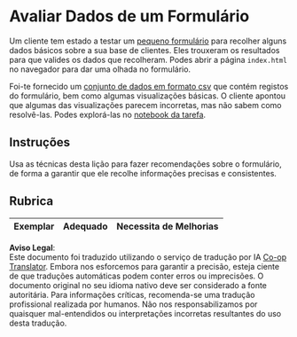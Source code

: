 <!--
CO_OP_TRANSLATOR_METADATA:
{
  "original_hash": "f9d5a7275e046223fa6474477674b810",
  "translation_date": "2025-08-24T21:01:53+00:00",
  "source_file": "2-Working-With-Data/08-data-preparation/assignment.md",
  "language_code": "pt"
}
-->
# Avaliar Dados de um Formulário

Um cliente tem estado a testar um [pequeno formulário](../../../../2-Working-With-Data/08-data-preparation/index.html) para recolher alguns dados básicos sobre a sua base de clientes. Eles trouxeram os resultados para que valides os dados que recolheram. Podes abrir a página `index.html` no navegador para dar uma olhada no formulário.

Foi-te fornecido um [conjunto de dados em formato csv](../../../../data/form.csv) que contém registos do formulário, bem como algumas visualizações básicas. O cliente apontou que algumas das visualizações parecem incorretas, mas não sabem como resolvê-las. Podes explorá-las no [notebook da tarefa](../../../../2-Working-With-Data/08-data-preparation/assignment.ipynb).

## Instruções

Usa as técnicas desta lição para fazer recomendações sobre o formulário, de forma a garantir que ele recolhe informações precisas e consistentes.

## Rubrica

Exemplar | Adequado | Necessita de Melhorias
--- | --- | ---

**Aviso Legal**:  
Este documento foi traduzido utilizando o serviço de tradução por IA [Co-op Translator](https://github.com/Azure/co-op-translator). Embora nos esforcemos para garantir a precisão, esteja ciente de que traduções automáticas podem conter erros ou imprecisões. O documento original no seu idioma nativo deve ser considerado a fonte autoritária. Para informações críticas, recomenda-se uma tradução profissional realizada por humanos. Não nos responsabilizamos por quaisquer mal-entendidos ou interpretações incorretas resultantes do uso desta tradução.